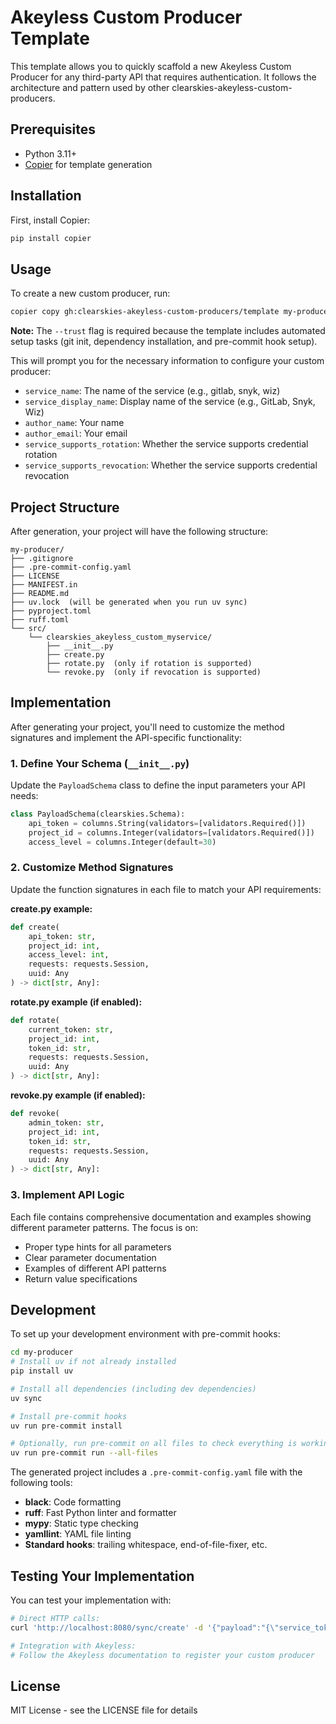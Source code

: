 # Akeyless Custom Producer Template

This template allows you to quickly scaffold a new Akeyless Custom Producer for any third-party API that requires authentication. It follows the architecture and pattern used by other clearskies-akeyless-custom-producers.

## Prerequisites

- Python 3.11+
- [Copier](https://copier.readthedocs.io/en/stable/) for template generation

## Installation

First, install Copier:

```bash
pip install copier
```

## Usage

To create a new custom producer, run:

```bash
copier copy gh:clearskies-akeyless-custom-producers/template my-producer --trust
```

**Note:** The `--trust` flag is required because the template includes automated setup tasks (git init, dependency installation, and pre-commit hook setup).

This will prompt you for the necessary information to configure your custom producer:

- `service_name`: The name of the service (e.g., gitlab, snyk, wiz)
- `service_display_name`: Display name of the service (e.g., GitLab, Snyk, Wiz)
- `author_name`: Your name
- `author_email`: Your email
- `service_supports_rotation`: Whether the service supports credential rotation
- `service_supports_revocation`: Whether the service supports credential revocation

## Project Structure

After generation, your project will have the following structure:

```
my-producer/
├── .gitignore
├── .pre-commit-config.yaml
├── LICENSE
├── MANIFEST.in
├── README.md
├── uv.lock  (will be generated when you run uv sync)
├── pyproject.toml
├── ruff.toml
└── src/
    └── clearskies_akeyless_custom_myservice/
        ├── __init__.py
        ├── create.py
        ├── rotate.py  (only if rotation is supported)
        └── revoke.py  (only if revocation is supported)
```

## Implementation

After generating your project, you'll need to customize the method signatures and implement the API-specific functionality:

### 1. Define Your Schema (`__init__.py`)

Update the `PayloadSchema` class to define the input parameters your API needs:

```python
class PayloadSchema(clearskies.Schema):
    api_token = columns.String(validators=[validators.Required()])
    project_id = columns.Integer(validators=[validators.Required()])
    access_level = columns.Integer(default=30)
```

### 2. Customize Method Signatures

Update the function signatures in each file to match your API requirements:

**create.py example:**

```python
def create(
    api_token: str,
    project_id: int,
    access_level: int,
    requests: requests.Session,
    uuid: Any
) -> dict[str, Any]:
```

**rotate.py example (if enabled):**

```python
def rotate(
    current_token: str,
    project_id: int,
    token_id: str,
    requests: requests.Session,
    uuid: Any
) -> dict[str, Any]:
```

**revoke.py example (if enabled):**

```python
def revoke(
    admin_token: str,
    project_id: int,
    token_id: str,
    requests: requests.Session,
    uuid: Any
) -> dict[str, Any]:
```

### 3. Implement API Logic

Each file contains comprehensive documentation and examples showing different parameter patterns. The focus is on:

- Proper type hints for all parameters
- Clear parameter documentation
- Examples of different API patterns
- Return value specifications

## Development

To set up your development environment with pre-commit hooks:

```bash
cd my-producer
# Install uv if not already installed
pip install uv

# Install all dependencies (including dev dependencies)
uv sync

# Install pre-commit hooks
uv run pre-commit install

# Optionally, run pre-commit on all files to check everything is working
uv run pre-commit run --all-files
```

The generated project includes a `.pre-commit-config.yaml` file with the following tools:

- **black**: Code formatting
- **ruff**: Fast Python linter and formatter
- **mypy**: Static type checking
- **yamllint**: YAML file linting
- **Standard hooks**: trailing whitespace, end-of-file-fixer, etc.

## Testing Your Implementation

You can test your implementation with:

```bash
# Direct HTTP calls:
curl 'http://localhost:8080/sync/create' -d '{"payload":"{\"service_token\":\"your_token\",\"project_id\":123}"}'

# Integration with Akeyless:
# Follow the Akeyless documentation to register your custom producer
```

## License

MIT License - see the LICENSE file for details
